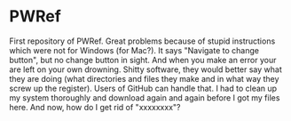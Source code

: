 PWRef
=====

First repository of PWRef. Great problems because of stupid
instructions which were not for Windows (for Mac?). It says "Navigate
to change button", but no change button in sight. And when you make an
error your are left on your own drowning. Shitty software, they would
better say what they are doing (what directories and files they make
and in what way they screw up the register). Users of GitHub can
handle that. I had to clean up my system thoroughly and download again
and again before I got my files here. And now, how do I get rid of
"xxxxxxxx"?
